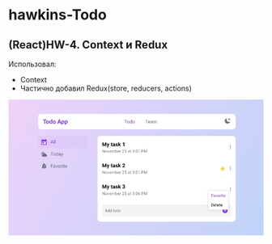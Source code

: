 # hawkins-Todo

## (React)HW-4. Context и Redux

Использовал:

- Context
- Частично добавил Redux(store, reducers, actions)

![app](./public/hw3.jpg)
